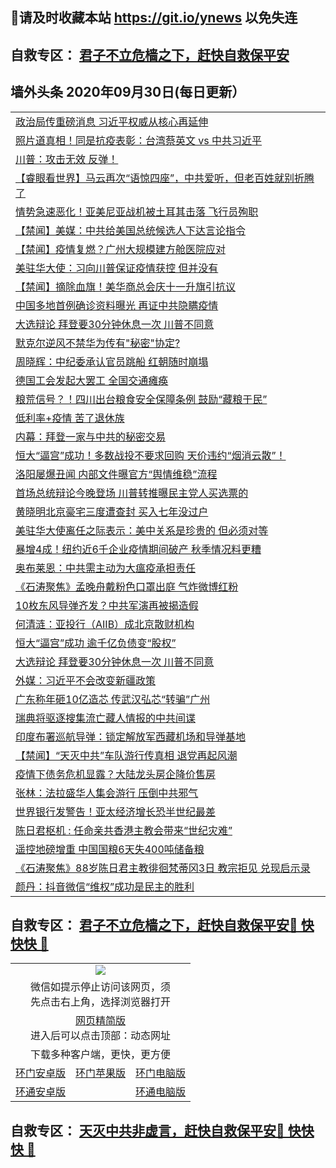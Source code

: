 ## 📩请及时收藏本站 https://git.io/ynews 以免失连</a>
## 自救专区： [君子不立危樯之下，赶快自救保平安 ](https://github.com/pwgy/td/blob/master/README.md)

## 墙外头条 2020年09月30日(每日更新）</a>

 <table>
<tr><td colspan="2" align="left"><a href="https://xdkiug.azureedge.net/?name=c1228929&key=krgexxuardvhjliu&from=gy2">政治局传重磅消息 习近平权威从核心再延伸</a></td></tr>
<tr><td colspan="2" align="left"><a href="https://xdkiug.azureedge.net/?name=c1228987&key=krgexxuardvhjliu&from=gy2">照片道真相！同是抗疫表彰：台湾蔡英文 vs 中共习近平</a></td></tr>
<tr><td colspan="2" align="left"><a href="https://xdkiug.azureedge.net/?name=c1228980&key=krgexxuardvhjliu&from=gy2">川普：攻击无效 反弹！</a></td></tr>
<tr><td colspan="2" align="left"><a href="https://xdkiug.azureedge.net/?name=c1228937&key=krgexxuardvhjliu&from=gy2">【睿眼看世界】马云再次“语惊四座”，中共爱听，但老百姓就别折腾了</a></td></tr>
<tr><td colspan="2" align="left"><a href="https://xdkiug.azureedge.net/?name=c1228977&key=krgexxuardvhjliu&from=gy2">情势急速恶化！亚美尼亚战机被土耳其击落 飞行员殉职</a></td></tr>
<tr><td colspan="2" align="left"><a href="https://xdkiug.azureedge.net/?name=c1229007&key=krgexxuardvhjliu&from=gy2">【禁闻】美媒：中共给美国总统候选人下达言论指令</a></td></tr>
<tr><td colspan="2" align="left"><a href="https://xdkiug.azureedge.net/?name=c1228986&key=krgexxuardvhjliu&from=gy2">【禁闻】疫情复燃？广州大规模建方舱医院应对</a></td></tr>
<tr><td colspan="2" align="left"><a href="https://xdkiug.azureedge.net/?name=c1228985&key=krgexxuardvhjliu&from=gy2">美驻华大使：习向川普保证疫情获控 但并没有</a></td></tr>
<tr><td colspan="2" align="left"><a href="https://xdkiug.azureedge.net/?name=c1228988&key=krgexxuardvhjliu&from=gy2">【禁闻】摘除血旗！美华商总会庆十一升旗引抗议</a></td></tr>
<tr><td colspan="2" align="left"><a href="https://xdkiug.azureedge.net/?name=c1228935&key=krgexxuardvhjliu&from=gy2">中国多地首例确诊资料曝光 再证中共隐瞒疫情</a></td></tr>
<tr><td colspan="2" align="left"><a href="https://xdkiug.azureedge.net/?name=c1228947&key=krgexxuardvhjliu&from=gy2">大选辩论 拜登要30分钟休息一次 川普不同意</a></td></tr>
<tr><td colspan="2" align="left"><a href="https://xdkiug.azureedge.net/?name=c1228928&key=krgexxuardvhjliu&from=gy2">默克尔逆风不禁华为传有&quot;秘密&quot;协定?</a></td></tr>
<tr><td colspan="2" align="left"><a href="https://xdkiug.azureedge.net/?name=c1228943&key=krgexxuardvhjliu&from=gy2">周晓辉：中纪委承认官员跳船 红朝随时崩塌</a></td></tr>
<tr><td colspan="2" align="left"><a href="https://xdkiug.azureedge.net/?name=c1228989&key=krgexxuardvhjliu&from=gy2">德国工会发起大罢工 全国交通瘫痪</a></td></tr>
<tr><td colspan="2" align="left"><a href="https://xdkiug.azureedge.net/?name=c1228953&key=krgexxuardvhjliu&from=gy2">粮荒信号？！四川出台粮食安全保障条例 鼓励“藏粮于民”</a></td></tr>
<tr><td colspan="2" align="left"><a href="https://xdkiug.azureedge.net/?name=c1228948&key=krgexxuardvhjliu&from=gy2">低利率+疫情 苦了退休族</a></td></tr>
<tr><td colspan="2" align="left"><a href="https://xdkiug.azureedge.net/?name=c1228944&key=krgexxuardvhjliu&from=gy2">内幕：拜登一家与中共的秘密交易</a></td></tr>
<tr><td colspan="2" align="left"><a href="https://xdkiug.azureedge.net/?name=c1228925&key=krgexxuardvhjliu&from=gy2">恒大“逼宫”成功！多数战投不要求回购  天价违约“烟消云散”！</a></td></tr>
<tr><td colspan="2" align="left"><a href="https://xdkiug.azureedge.net/?name=c1228959&key=krgexxuardvhjliu&from=gy2">洛阳屡爆丑闻 内部文件曝官方“舆情维稳”流程</a></td></tr>
<tr><td colspan="2" align="left"><a href="https://xdkiug.azureedge.net/?name=c1228969&key=krgexxuardvhjliu&from=gy2">首场总统辩论今晚登场 川普转推曝民主党人买选票的</a></td></tr>
<tr><td colspan="2" align="left"><a href="https://xdkiug.azureedge.net/?name=c1229006&key=krgexxuardvhjliu&from=gy2">黄晓明北京豪宅三度遭查封 买入七年没过户</a></td></tr>
<tr><td colspan="2" align="left"><a href="https://xdkiug.azureedge.net/?name=c1228921&key=krgexxuardvhjliu&from=gy2">美驻华大使离任之际表示：美中关系是珍贵的 但必须对等</a></td></tr>
<tr><td colspan="2" align="left"><a href="https://xdkiug.azureedge.net/?name=c1228976&key=krgexxuardvhjliu&from=gy2">暴增4成！纽约近6千企业疫情期间破产 秋季情况料更糟</a></td></tr>
<tr><td colspan="2" align="left"><a href="https://xdkiug.azureedge.net/?name=c1228984&key=krgexxuardvhjliu&from=gy2">奥布莱恩：中共需主动为大瘟疫承担责任</a></td></tr>
<tr><td colspan="2" align="left"><a href="https://xdkiug.azureedge.net/?name=c1228939&key=krgexxuardvhjliu&from=gy2">《石涛聚焦》孟晚舟戴粉色口罩出庭 气炸微博红粉</a></td></tr>
<tr><td colspan="2" align="left"><a href="https://xdkiug.azureedge.net/?name=c1228942&key=krgexxuardvhjliu&from=gy2">10枚东风导弹齐发？中共军演再被揭造假</a></td></tr>
<tr><td colspan="2" align="left"><a href="https://xdkiug.azureedge.net/?name=c1228936&key=krgexxuardvhjliu&from=gy2">何清涟：亚投行（AIIB）成北京散财机构</a></td></tr>
<tr><td colspan="2" align="left"><a href="https://xdkiug.azureedge.net/?name=c1228960&key=krgexxuardvhjliu&from=gy2">恒大“逼宫”成功 逾千亿负债变“股权”</a></td></tr>
<tr><td colspan="2" align="left"><a href="https://xdkiug.azureedge.net/?name=c1228916&key=krgexxuardvhjliu&from=gy2">大选辩论 拜登要30分钟休息一次 川普不同意</a></td></tr>
<tr><td colspan="2" align="left"><a href="https://xdkiug.azureedge.net/?name=c1229005&key=krgexxuardvhjliu&from=gy2">外媒：习近平不会改变新疆政策</a></td></tr>
<tr><td colspan="2" align="left"><a href="https://xdkiug.azureedge.net/?name=c1228958&key=krgexxuardvhjliu&from=gy2">广东称年砸10亿造芯 传武汉弘芯“转骗”广州</a></td></tr>
<tr><td colspan="2" align="left"><a href="https://xdkiug.azureedge.net/?name=c1228983&key=krgexxuardvhjliu&from=gy2">瑞典将驱逐搜集流亡藏人情报的中共间谍</a></td></tr>
<tr><td colspan="2" align="left"><a href="https://xdkiug.azureedge.net/?name=c1228927&key=krgexxuardvhjliu&from=gy2">印度布署巡航导弹：锁定解放军西藏机场和导弹基地</a></td></tr>
<tr><td colspan="2" align="left"><a href="https://xdkiug.azureedge.net/?name=c1229008&key=krgexxuardvhjliu&from=gy2">【禁闻】“天灭中共”车队游行传真相 退党再起风潮</a></td></tr>
<tr><td colspan="2" align="left"><a href="https://xdkiug.azureedge.net/?name=c1229004&key=krgexxuardvhjliu&from=gy2">疫情下债务危机显露？大陆龙头房企降价售房</a></td></tr>
<tr><td colspan="2" align="left"><a href="https://xdkiug.azureedge.net/?name=c1228918&key=krgexxuardvhjliu&from=gy2">张林：法拉盛华人集会游行 压倒中共邪气</a></td></tr>
<tr><td colspan="2" align="left"><a href="https://xdkiug.azureedge.net/?name=c1228993&key=krgexxuardvhjliu&from=gy2">世界银行发警告！亚太经济增长恐半世纪最差</a></td></tr>
<tr><td colspan="2" align="left"><a href="https://xdkiug.azureedge.net/?name=c1228919&key=krgexxuardvhjliu&from=gy2">陈日君枢机 : 任命亲共香港主教会带来“世纪灾难”</a></td></tr>
<tr><td colspan="2" align="left"><a href="https://xdkiug.azureedge.net/?name=c1229010&key=krgexxuardvhjliu&from=gy2">遥控地磅增重 中国国粮6天失400吨储备粮</a></td></tr>
<tr><td colspan="2" align="left"><a href="https://xdkiug.azureedge.net/?name=c1228938&key=krgexxuardvhjliu&from=gy2">《石涛聚焦》88岁陈日君主教徘徊梵蒂冈3日 教宗拒见 兑现启示录</a></td></tr>
<tr><td colspan="2" align="left"><a href="https://xdkiug.azureedge.net/?name=c1228933&key=krgexxuardvhjliu&from=gy2">颜丹：抖音微信“维权”成功是民主的胜利</a></td></tr>

</table>

 ## 自救专区： [君子不立危樯之下，赶快自救保平安🍎 快快快 📩](https://github.com/pwgy/td/blob/master/README.md)
 
<table>
  <tr>
    <td colspan="3" align="center"><img src="https://cdn.jsdelivr.net/gh/opipe/up/oGate65.jpg"/></td>
  </tr>
  <tr>
    <td colspan="3" align="center">微信如提示停止访问该网页，须<br/>先点击右上角，选择浏览器打开</td>
  <tr>
  <tr>
    <td colspan="3" align="center"><a href="https://gitcdn.xyz/cdn/otiny/up/master/show005.htm">网页精简版</a><br/>进入后可以点击顶部：动态网址</td>
  </tr>
  <tr>
    <td colspan="3" align="center">下载多种客户端，更快，更方便</td>
  <tr>
  <tr>
    <td align="center"><a href="https://cdn.jsdelivr.net/gh/opipe/up/oGatea.apk">环门安卓版</a></td>
    <td align="center"><a href="https://x.co/odisk">环门苹果版</a></td>
    <td align="center"><a href="https://cdn.jsdelivr.net/gh/opipe/up/oGate.zip">环门电脑版</a></td>
  </tr>
  <tr>
    <td align="center"><a href="https://cdn.jsdelivr.net/gh/opipe/up/oPipe.apk">环通安卓版</a></td>
    <td align="center"></td>
    <td align="center"><a href="https://raw.githubusercontent.com/opipe/up/master/oPipe.zip">环通电脑版</a></td>
  </tr>
  
</table>


 ## 自救专区： [天灭中共非虚言，赶快自救保平安🍎 快快快 📩](https://github.com/pwgy/td/blob/master/README.md)
